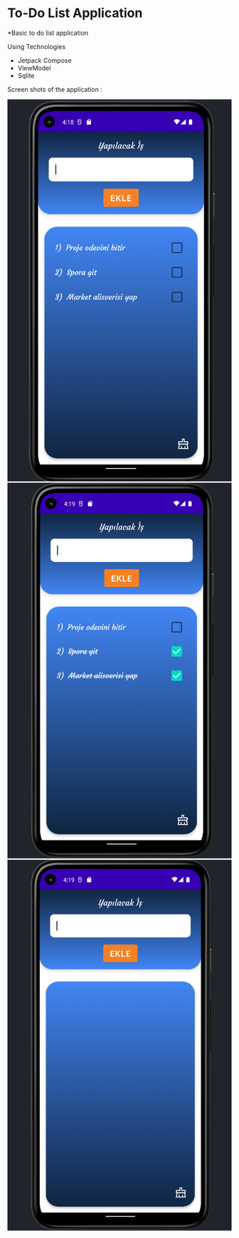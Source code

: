 # To-Do List Application

*Basic to do list application

Using Technologies
- Jetpack Compose
- ViewModel
- Sqlite

Screen shots of the application :

![ss1](https://github.com/Slankss/ImagesOfApplications/blob/master/ss1_ToDoList.png)
![ss2](https://github.com/Slankss/ImagesOfApplications/blob/master/ss2_ToDoList.png)
![ss3](https://github.com/Slankss/ImagesOfApplications/blob/master/ss3_ToDoList.png)
